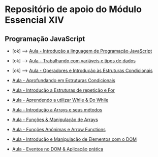# Repositório de apoio do Módulo Essencial XIV

## Programação JavaScript

- [ok] --> [Aula - Introdução a linguagem de Programação JavaScript](https://www.youtube.com/watch?v=z1PrvhSrxbQ)

- [ok] --> [Aula - Trabalhando com variáveis e tipos de dados](https://www.youtube.com/watch?v=GCsCWbXtoQA)

- [ok] --> [Aula - Operadores e Introdução às Estruturas Condicionais](https://www.youtube.com/watch?v=PJDQgSbJvok)

- [Aula - Aprofundando em Estruturas Condicionais](https://www.youtube.com/watch?v=xuo8T1KigIk)

- [Aula - Introdução a Estruturas de repetição e For](https://www.youtube.com/watch?v=pnCwp-30MPY)

- [Aula - Aprendendo a utilizar While & Do While](https://www.youtube.com/watch?v=N-AztuWEPGg)

- [Aula - Introdução a Arrays e seus métodos](https://www.youtube.com/watch?v=PwQGH492M8Q)

- [Aula - Funções & Manipulação de Arrays](https://www.youtube.com/watch?v=J3v0NEjEbAg)

- [Aula - Funções Anônimas e Arrow Functions](https://www.youtube.com/watch?v=nUW6F5Mt1mU)

- [Aula - Introdução e Manipulação de Elementos com o DOM](https://www.youtube.com/watch?v=YKjb6jz0JLY)

- [Aula - Eventos no DOM & Aplicação prática](https://www.youtube.com/watch?v=SSyd8PZXWLA)
